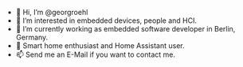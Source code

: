 - 👋 Hi, I’m @georgroehl
- 👀 I’m interested in embedded devices, people and HCI.
- 🌱 I’m currently working as embedded software developer in Berlin, Germany.
- 🏡 Smart home enthusiast and Home Assistant user.
- 📫 Send me an E-Mail if you want to contact me.

<!---
georgroehl/georgroehl is a ✨ special ✨ repository because its `README.md` (this file) appears on your GitHub profile.
--->
